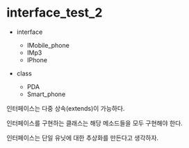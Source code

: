 # interface_test_2

* interface
	
	* IMobile_phone
	* IMp3
	* IPhone

* class

	* PDA
	* Smart_phone
	
인터페이스는 다중 상속(extends)이 가능하다.

인터페이스를 구현하는 클래스는 해당 메소드들을 모두 구현해야 한다.

인터페이스는 단일 유닛에 대한 추상화를 만든다고 생각하자.